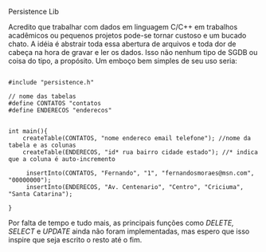 Persistence Lib

Acredito que trabalhar com dados em linguagem C/C++ em trabalhos acadêmicos ou pequenos projetos pode-se tornar custoso e um bucado chato.
A idéia é abstrair toda essa abertura de arquivos e toda dor de cabeça na hora de gravar e ler os dados. Isso não nenhum 
tipo de SGDB ou coisa do tipo, a propósito. Um emboço bem simples de seu uso seria:

<pre><code>
#include "persistence.h"

// nome das tabelas
#define CONTATOS "contatos
#define ENDERECOS "enderecos"


int main(){
    createTable(CONTATOS, "nome endereco email telefone"); //nome da tabela e as colunas
    createTable(ENDERECOS, "id* rua bairro cidade estado"); //* indica que a coluna é auto-incremento

     insertInto(CONTATOS, "Fernando", "1", "fernandosmoraes@msn.com", "00000000");
     insertInto(ENDERECOS, "Av. Centenario", "Centro", "Criciuma", "Santa Catarina");

}
</code></pre>


Por falta de tempo e tudo mais, as principais funções como <i>DELETE, SELECT</i> e <i>UPDATE</i> ainda não foram implementadas, mas espero que isso inspire que seja escrito o resto até o fim.
